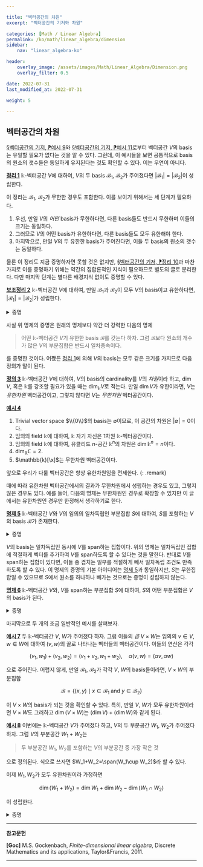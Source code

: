 ```yaml
---

title: "벡터공간의 차원"
excerpt: "벡터공간의 기저와 차원"

categories: [Math / Linear Algebra]
permalink: /ko/math/linear_algebra/dimension
sidebar: 
    nav: "linear_algebra-ko"

header:
    overlay_image: /assets/images/Math/Linear_Algebra/Dimension.png
    overlay_filter: 0.5

date: 2022-07-31
last_modified_at: 2022-07-31

weight: 5

---
```


## 벡터공간의 차원

[§벡터공간의 기저, ⁋예시 9](/ko/math/linear_algebra/basis#ex9)와 [§벡터공간의 기저, ⁋예시 11](/ko/math/linear_algebra/basis#ex11)로부터 벡터공간 $V$의 basis는 유일할 필요가 없다는 것을 알 수 있다. 그런데, 이 예시들을 보면 공통적으로 basis의 원소의 갯수들은 동일하게 유지된다는 것도 확인할 수 있다. 이는 우연이 아니다.

<div class="proposition" markdown="1">

<ins id="thm1">**정리 1**</ins> $\mathbb{k}$-벡터공간 $V$에 대하여, $V$의 두 basis $\mathcal{B}_1$, $\mathcal{B}_2$가 주어졌다면 $\lvert \mathcal{B}_1\rvert=\lvert \mathcal{B}_2\rvert$이 성립한다.

</div>

이 정리는 $\mathcal{B}_1$, $\mathcal{B}_2$가 무한한 경우도 포함한다. 이를 보이기 위해서는 세 단계가 필요하다.

1. 우선, 만일 $V$의 *어떤* basis가 무한하다면, 다른 basis들도 반드시 무한하며 이들의 크기는 동일하다.
2. 그러므로 $V$의 어떤 basis가 유한하다면, 다른 basis들도 모두 유한해야 한다.
3. 마지막으로, 만일 $V$의 두 유한한 basis가 주어진다면, 이들 두 basis의 원소의 갯수는 동일하다.

물론 이 정리도 지금 증명하자면 못할 것은 없지만, [§벡터공간의 기저, ⁋정리 10](/ko/math/linear_algebra/basis#thm10)과 마찬가지로 이를 증명하기 위해는 약간의 집합론적인 지식이 필요하므로 별도의 글로 분리한다. 다만 마지막 단계는 별다른 배경지식 없이도 증명할 수 있다.

<div class="proposition" markdown="1">

<ins id="lem2">**보조정리 2**</ins> $\mathbb{k}$-벡터공간 $V$에 대하여, 만일 $\mathcal{B}_1$과 $\mathcal{B}_2$이 모두 $V$의 basis이고 유한하다면, $\lvert \mathcal{B}_1\rvert=\lvert \mathcal{B}_2\rvert$가 성립한다.

</div>
<details class="proof" markdown="1">
<summary>증명</summary>

$\mathcal{B}_1=\\{x_1,x_2,\ldots, x_m\\}$, 그리고 $\mathcal{B}_2=\\{y_1,y_2,\ldots, y_n\\}$이라 하고, $m=n$임을 보여야 한다. 결론에 반하여 $m>n$이라 하자.

우선 $x_1\in V$이므로, $x_1$은 $y_1$, $y_2$, $\ldots$, $y_n$들의 일차결합으로 나타낼 수 있다. 따라서 [§벡터공간의 기저, ⁋명제 6](/ko/math/linear_algebra/basis#prop6)에 의하여, 집합 $\\{x_1,y_1,y_2,\ldots, y_n\\}$은 일차종속이다. 즉, 모두 0은 아닌 스칼라들 $\beta_1$, $\alpha_1$, $\alpha_2$, $\ldots$, $\alpha_n$이 존재하여

$$\beta_1x_1+\alpha_1y_1+\alpha_2y_2+\cdots+\alpha_n y_n=0\tag{1}$$

이도록 할 수 있다. 여기서 $\beta_1$이 0이 될 수 없음은 자명하다. 만일 $\beta_1=0$이라면 위의 식은 

$$\alpha_1y_1+\alpha_2y_2+\cdots+\alpha_ny_n=0$$

이 되어, $y_1$, $y_2$, $\ldots$, $y_n$이 일차독립이라는 가정에 모순이기 때문이다. 또, 만일 모든 $\alpha_i$가 0이라면 $\beta_1x_1=0$인데, $\beta_1\neq 0$이므로 $x_1=0$이다. 이 경우 $\\{x_1, x_2, \ldots, x_m\\}$은 자명하게 일차종속이게 되므로, 어떤 0이 아닌 $\alpha_i$가 존재한다고 가정하자. 그럼 우리는 위의 식 (1)을 변형하여 다음의 식

$$y_i=\frac{\beta_1}{\alpha_i}x_1-\frac{\alpha_1}{\alpha_i}y_1-\cdots-\frac{\alpha_{i-1}}{\alpha_i}y_{i-1}-\frac{\alpha_{i+1}}{\alpha_i}y_{i+1}-\cdots-\frac{\alpha_n}{\alpha_i}y_n$$

을 얻는다. 따라서 만일 우리가 집합 $\\{x_1, y_1, y_2, \ldots, y_n\\}$에서 $y_i$를 빼더라도 이 집합은 여전히 $V$를 span한다.  

한편, 이 집합은 일차독립이다. 어떠한 스칼라들 $\beta_1'$, $\alpha_1'$, $\ldots$, $\alpha_n'$에 대하여 

$$\beta_1'x_1+\alpha_1'y_1+\alpha_2'y_2+\cdots+\alpha_{i-1}'y_{i-1}+\alpha_{i+1}'y_{i+1}+\cdots+\alpha_n'y_n=0$$

이라고 한다면, 위에서와 같은 이유로 $\beta_1'\neq 0$이 되고, 따라서 

$$x_1=-\frac{\alpha_1'}{\beta_1'}y_1-\frac{\alpha_2'}{\beta_1'}y_2-\cdots-\frac{\alpha_{i-1}'}{\beta_1'}y_{i-1}-\frac{\alpha_{i+1}'}{\beta_1'}y_{i+1}-\cdots-\frac{\alpha_n'}{\beta_1'}y_n$$

을 앞선 식에 대입하면

$$0=\left(\frac{\alpha_1'\beta_1}{\alpha_i\beta_1'}+\frac{\alpha_1}{\alpha_i}\right)y_1+\cdots+\left(\frac{\alpha_{i-1}'\beta_1}{\alpha_i\beta_{i-1}'}+\frac{\alpha_{i-1}}{\alpha_i}\right)y_{i+1}+y_i+\left(\frac{\alpha_{i+1}'\beta_{i+1}}{\alpha_i\beta_{i+1}'}+\frac{\alpha_{i+1}}{\alpha_i}\right)y_{i+1}+\cdots+\left(\frac{\alpha_n'\beta_n}{\alpha_i\beta_n'}+\frac{\alpha_n}{\alpha_i}\right)y_n$$

을 얻는다. $y_i$의 계수가 $0$이 아니므로 이는 $\\{y_1,y_2,\ldots,y_n\\}$이 일차독립이라는 가정에 모순이다.

따라서 우리는 $V$의 새로운 basis $\\{x_1,y_1,y_2,\ldots,y_{i-1}, y_{i+1},\ldots, y_n\\}$을 얻었다. 일반성을 잃지 않고, 우리가 없앤 벡터가 $y_n$이었다고 한다면 이렇게 생긴 새 basis는 $\\{x_1, y_1, \ldots, y_{n-1}\\}$이다. 이제 다시 이 basis에 $x_2$를 넣어 $\\{x_2, x_1, y_1, y_2, \ldots, y_n\\}$을 생각하자.

$$\beta_2x_2+\beta_1x_1+\alpha_1y_1+\alpha_2y_2+\ldots+\alpha_{n-1}y_{n-1}=0$$

라 한다면 위와 같은 논리로 $\beta_2\neq 0$이고, $x_2=0$인 경우를 제외한다면 $\beta_1$, $\alpha_1$, $\ldots$, $\alpha_{n-1}$ 중 0이 아닌 계수가 존재한다. 

여기서 만일 $\beta_1$이 유일하게 0이 아닌 계수라면, 위의 식은 $\beta_2x_2+\beta_1x_1=0$이 되어 $\\{x_1,x_2\\}$가 일차종속이므로 증명이 끝난다.  

그렇지 않고 어떠한 $\alpha_i\neq 0$이 존재한다면, 우리는 위와 같은 과정을 반복하여 다시 새로운 basis $\\{x_2,x_1,y_1,y_2,\ldots,y_{n-2}\\}$를 얻는다.

이 과정을 반복하다보면 두 가지의 가능성이 있다. 

1. 만일 이 과정이 어디에선가 멈춘다면, 

    $$\beta_kx_k+\beta_{k-1}x_{k-1}+\cdots+\beta_1x_1=0$$
    
    이 될 것이므로 $\\{x_1,x_2,\ldots,x_m\\}$은 일차종속이다. 
2. 그렇지 않다면, $n$번을 반복한 후 우리는 원래의 basis $\\{y_1,y_2,\ldots, y_n\\}$을 새로운 basis $\\{x_1, x_2, \ldots, x_n\\}$으로 완전하게 교체할 것이다. 이 경우, $x_{n+1}\in V$는 $\\{x_1, x_2, \ldots, x_n\\}$들의 일차결합으로 표현할 수 있으므로 $\\{x_1,x_2,\ldots, x_{n+1}\\}$은 일차종속이고 따라서 $\\{x_1,x_2,\ldots, x_m\\}$ 또한 마찬가지이다. 

어떠한 경우든 $\\{x_1,x_2,\ldots, x_m\\}$는 일차종속이고, 따라서 basis가 될 수 없으므로 모순.

</details>

사실 위 명제의 증명은 원래의 명제보다 약간 더 강력한 다음의 명제

> 어떤 $\mathbb{k}$-벡터공간 $V$기 유한한 basis $\mathcal{B}$를 갖는다 하자. 그럼 $\mathcal{B}$보다 원소의 개수가 많은 $V$의 부분집합은 반드시 일차종속이다.

를 증명한 것이다. 어쨌든 [정리 1](#thm1)에 의해 $V$의 basis는 모두 같은 크기를 가지므로 다음 정의가 말이 된다.

<div class="definition" markdown="1">

<ins id="def3">**정의 3**</ins> $\mathbb{k}$-벡터공간 $V$에 대하여, $V$의 basis의 cardinality를 $V$의 *차원*이라 하고, $\dim V$, 혹은 $\mathbb{k}$를 강조할 필요가 있을 때는 $\dim_\mathbb{k}V$로 적는다. 만일 $\dim V$가 유한이라면, $V$는 *유한차원* 벡터공간이고, 그렇지 않다면 $V$는 *무한차원* 벡터공간이다.

</div>

<div class="example" markdown="1">

<ins id="ex4">**예시 4**</ins> 

1. Trivial vector space $\\{0\\}$의 basis는 $\emptyset$이므로, 이 공간의 차원은 $\lvert\emptyset\rvert=0$이다.
2. 임의의 field $\mathbb{k}$에 대하여, $\mathbb{k}$ 자기 자신은 1차원 $\mathbb{k}$-벡터공간이다.
3. 임의의 field $\mathbb{k}$에 대하여, 유클리드 $n$-공간 $\mathbb{k}^n$의 차원은 $\dim \mathbb{k}^n=n$이다.
4. $\dim_\mathbb{R}\mathbb{C}=2$. 
5. $\mathbb{k}[\x]$는 무한차원 벡터공간이다.

</div>

앞으로 우리가 다룰 벡터공간은 항상 유한차원임을 전제한다. 
{: .remark}

때에 따라 유한차원 벡터공간에서의 결과가 무한차원에서 성립하는 경우도 있고, 그렇지 않은 경우도 있다. 예를 들어, 다음의 명제는 무한차원인 경우로 확장할 수 있지만 이 글에서는 유한차원인 경우만 한정해서 생각하기로 한다.

<div class="proposition" markdown="1">

<ins id="prop5">**명제 5**</ins> $\mathbb{k}$-벡터공간 $V$와 $V$의 임의의 일차독립인 부분집합 $S$에 대하여, $S$를 포함하는 $V$의 basis $\mathcal{B}$가 존재한다.

</div>
<details class="proof" markdown="1">
<summary>증명</summary>

만약 $\langle S\rangle=V$라면, 더 이상 증명할 것이 없다. 그렇지 않다면 $v\not\in\langle S\rangle$인 $v\in V$가 존재한다. 이제 집합 $S_1=S\cup\\{v\\}$이라 하자. 그럼 $S_1$은 일차독립이다. 자명하게 $v\neq0$이며, 이제 $S_1$의 임의의 일차결합 

$$\sum_{x\in S_1} \alpha_xx=\sum_{x\in S}\alpha_xx+\alpha_vv=0$$  

이라 하면, $\alpha_v\neq 0$일 경우 $\alpha_vv$를 이항한 후 $-\alpha_v^{-1}$를 곱해주면 $v$를 $S$의 원소들의 일차결합으로 나타낼 수 있는데, 이는 $v$의 선택에 모순이기 때문이다. 따라서 $\alpha_v=0$이고, 그럼 $S$의 각 원소들은 일차독립이므로 $\alpha_x=0$이 모든 $x\in S$에 대해 성립한다. 따라서, $\alpha_x=0$이 모든 $x\in S_1$에 대해 성립한다.

이제 만일 $\langle S\rangle_1=V$라면 다시 증명 끝이고, 그렇지 않다면 똑같은 방식으로 $S_2=S_1\cup\\{v'\\}$을 정의하여 반복할 수 있다. 물론 $S_2$가 일차독립이라는 것을 보여야 하지만, $v'$를 $V\setminus\langle S\rangle_1$에서 뽑아왔기 때문에 이는 위에서 보인 것과 정확하게 같은 논리로 가능하다. 

이 과정은 앞선 [보조정리3](#lem3)에 의해 많아야 $\dim V$번째 과정 안에 끝나며, 이 과정이 끝날 때 우리는 원하는 basis $S_n$을 얻게 된다.

</details>

$V$의 basis는 일차독립인 동시에 $V$를 span하는 집합이다. 위의 명제는 일차독립인 집합에 적절하게 벡터를 추가하여 $V$를 span하도록 할 수 있다는 것을 말한다. 반대로 $V$를 span하는 집합이 있다면, 이들 중 겹치는 일부를 적절하게 빼서 일차독립 조건도 만족하도록 할 수 있다. 이 명제의 증명의 기본 아이디어는 [명제 5](#prop5)과 동일하지만, $S$는 무한집합일 수 있으므로 $S$에서 원소를 하나하나 빼가는 것으로는 증명이 성립하지 않는다.

<div class="proposition" markdown="1">

<ins id="prop6">**명제 6**</ins> $\mathbb{k}$-벡터공간 $V$와, $V$를 span하는 부분집합 $S$에 대하여, $S$의 어떤 부분집합은 $V$의 basis가 된다.

</div>
<details class="proof" markdown="1">
<summary>증명</summary>

$S_0=\emptyset$이라 하자. 그럼 $\langle S\rangle_0=\\{0\\}$이다. 이제 $S\setminus\langle S\rangle_0$의 원소 $x_1$을 택해 $S_1=\\{x_1\\}=S_0\cup\\{x_1\\}$이라 하고, 비슷하게 $S\setminus\langle S\rangle_1$의 원소 $x_2$를 택해 $S_2=\\{x_1,x_2\\}=S_1\cup \\{x_2\\}$를 만드는 과정을 반복한다.

이렇게 얻어진 집합 $S_i$들은 정의에 의해 일차독립인 부분집합이 되며, $\langle S\rangle_i$가 $S$와 같지 않은 한 $S_{i+1}$의 원소의 개수는 $S_i$보다 항상 하나 더 많다. 따라서 모든 $i < n = \dim V$에 대하여 $S\setminus\langle S\rangle_i$가 공집합이 아니라는 것을 보이면 충분하다. 

자연수 $m$을 $S\setminus\langle S\rangle_m=\emptyset$이도록 택하자. 즉 $S\subseteq\langle S\rangle_m$이다. 이제 [§벡터공간의 기저, ⁋보조정리 4](/ko/math/linear_algebra/basis#lem4)로부터 $\span$을 취하는 것은 집합 사이의 포함관계를 유지한다는 것을 알 수 있으므로

$$\langle S\rangle\subseteq\span\bigl(\langle S\rangle_m\bigr)$$

이고, 우변의 $\langle S\rangle_m$은 이미 $V$의 부분공간이므로 [§벡터공간의 기저, ⁋보조정리 3](/ko/math/linear_algebra/basis#lem3)으로부터 $\span\bigl(\langle S\rangle\bigr)=\langle S\rangle_m$임을 안다. 따라서

$$V=\langle S\rangle\subseteq\span\bigl(\langle S\rangle_m\bigr)=\langle S\rangle_m$$

으로부터 $\langle S\rangle_m=V$임을 안다. 

</details>

마지막으로 두 개의 조금 일반적인 예시를 살펴보자.

<div class="example" markdown="1">

<ins id="ex7">**예시 7**</ins> 두 $\mathbb{k}$-벡터공간 $V$, $W$가 주어졌다 하자. 그럼 이들의 *곱* $V\times W$는 임의의 $v\in V$, $w\in W$에 대하여 $(v,w)$의 꼴로 나타나는 벡터들의 벡터공간이다. 이들의 연산은 각각

$$(v_1, w_1)+(v_2,w_2)=(v_1+v_2,w_1+w_2),\quad\alpha(v,w)=(\alpha v,\alpha w)$$

으로 주어진다. 어렵지 않게, 만일 $\mathcal{B}_1$, $\mathcal{B}_2$가 각각 $V$, $W$의 basis들이라면, $V\times W$의 부분집합

$$\mathcal{B}=\{(x, y)\mid x\in \mathcal{B}_1\text{ and }y\in \mathcal{B}_2\}$$

이 $V\times W$의 basis가 되는 것을 확인할 수 있다. 특히, 만일 $V$, $W$가 모두 유한차원이라면 $V\times W$도 그러하고 $\dim(V\times W)$는 $(\dim V)+(\dim W)$와 같게 된다.

</div>

<div class="example" markdown="1">

<ins id="ex8">**예시 8**</ins> 이번에는 $\mathbb{k}$-벡터공간 $V$가 주어졌다 하고, $V$의 두 부분공간 $W_1$, $W_2$가 주어졌다 하자. 그럼 $V$의 부분공간 $W_1+W_2$는 

> 두 부분공간 $W_1$, $W_2$를 포함하는 $V$의 부분공간 중 가장 작은 것

으로 정의된다. 식으로 쓰자면 $W_1+W_2=\span(W_1\cup W_2)$라 할 수 있다. 

이제 $W_1,W_2$가 모두 유한차원이라 가정하면

$$\dim(W_1+W_2)=\dim W_1+\dim W_2-\dim(W_1\cap W_2)$$

이 성립한다.

<details class="proof" markdown="1">
<summary>증명</summary>

$W_1,W_2$이 각각 $m$, $n$차원이라 하고, $W_1\cap W_2$가 $k$차원이라 하자. 그럼 $W_1\cap W_2$의 basis $\mathcal{B}\_0=\\{x_1,\ldots, x_k\\}$가 존재한다. 이 집합은 $W_1$과 $W_2$의 일차독립인 부분집합이므로, 이 집합을 포함하는 $W_1$과 $W_2$의 basis가 각각 존재한다. 이들을 $\mathcal{B}\_1$과 $\mathcal{B}\_2$라 하자. 그럼 

$$\mathcal{B}_1=\{y_1,\ldots, y_m\},\quad \mathcal{B}_2=\{z_1,\ldots, z_n\},\qquad y_1=z_1=x_1,\ldots, y_k=z_k=x_k$$

라 할 수 있다. 이제 다음의 집합 

$$\mathcal{B}_1\cup\mathcal{B}_2=\{x_1=y_1,\ldots, x_k=y_k, \quad y_{k+1}, \ldots, y_m,\quad z_{k+1},\ldots, z_n\}$$

은 $W_1+W_2$를 span한다. 뿐만 아니라 이 집합은 일차독립이다. 이를 보이기 위해

$$\alpha_1x_1+\cdots+\alpha_kx_k+\beta_{k+1}y_{k+1}+\cdots+\beta_{m}y_m+\gamma_{k+1}z_{k+1}+\cdots+\gamma_{n}z_n=0\tag{2}$$

이라 하자. $\alpha_i=\beta_i+\gamma_i$를 만족하는 임의의 스칼라들 $\beta_i$, $\gamma_i$ ($i\leq k$)들에 대하여, 

$$\beta_1y_1+\cdots+\beta_ky_k+\beta_{k+1}y_{k+1}+\cdots+\beta_{m}y_m=-\gamma_1z_1-\cdots-\gamma_kz_k-\gamma_{k+1}z_{k+1}-\cdots-\gamma_{n}z_n$$

으로 적으면 좌변은 $W_1$의 원소, 우변은 $W_2$의 원소이므로 이 공통의 벡터는 $W_1\cap W_2$의 원소이다. $\mathcal{B}\_0$이 $W_1\cap W_2$의 basis이므로, 적당한 스칼라들 $\alpha_i'$들을 다시 잡아

$$\beta_1y_1+\cdots+\beta_my_m=\alpha_1'x_1+\cdots+\alpha_k'x_k=-\gamma_1z_1-\cdots-\gamma_nz_n$$

로 적을 수 있다. 그런데 첫째 등식의 경우, $\alpha_i'x_i$들을 다시 좌변으로 넘겨서 $\beta_iy_i$들과 합쳐주면

$$(\beta_1-\alpha_1')y_1+\cdots+(\beta_k-\alpha_k')y_k+\beta_{k+1}y_{k+1}+\cdots+\beta_my_m=0$$

이 되므로, $\mathcal{B}\_1$의 일차독립성에 의해 계수들이 모두 0이고, 특히 $\beta_{k+1}=\cdots=\beta_m=0$이다. 마찬가지로 둘째 등식에서 $\gamma_{k+1}=\cdots=\gamma_n=0$이고, 그럼 (2)에서 남는 식은 $\alpha_1x_1+\cdots+\alpha_kx_k=0$뿐인데 $x_1,\ldots,x_k$는 $W_1\cap W_2$의 basis이므로 다시 일차독립성에 의해 이들도 모두 0이다. 즉, $\mathcal{B}\_1\cup\mathcal{B}\_2$는 $W_1+W_2$를 span하는 일차독립인 부분집합이고 따라서 $W_1+W_2$의 basis이다. 이제

$$\dim(W_1+W_2)=\lvert\mathcal{B}_1\cup\mathcal{B}_2\rvert=\lvert\mathcal{B}_1\rvert+\lvert\mathcal{B}_2\rvert-\lvert\mathcal{B}_0\rvert=\dim W_1+\dim W_2-\dim(W_1\cap W_2).$$

</details>

</div>

---

**참고문헌**

**[Goc]** M.S. Gockenbach, *Finite-dimensional linear algebra*, Discrete Mathematics and its applications, Taylor&Francis, 2011.

---